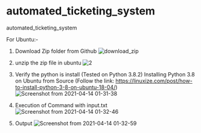 # automated_ticketing_system
automated_ticketing_system

For Ubuntu:-
1) Download Zip folder from Github
![download_zip](https://user-images.githubusercontent.com/14355490/114614092-ba1cc180-9cc1-11eb-8e13-154e1671b4e6.png)


2) unzip the zip file in ubuntu 
![2](https://user-images.githubusercontent.com/14355490/114614146-cdc82800-9cc1-11eb-9a41-fbfdca611635.png)


3) Verify the python is install (Tested on Python 3.8.2)
Installing Python 3.8 on Ubuntu from Source (Follow the link: https://linuxize.com/post/how-to-install-python-3-8-on-ubuntu-18-04/)
![Screenshot from 2021-04-14 01-31-38](https://user-images.githubusercontent.com/14355490/114614512-3ca58100-9cc2-11eb-89f7-79309381b2c1.png)


4) Execution of Command with input.txt
![Screenshot from 2021-04-14 01-32-46](https://user-images.githubusercontent.com/14355490/114614518-3dd6ae00-9cc2-11eb-832c-233e6260bbb5.png)


5) Output
![Screenshot from 2021-04-14 01-32-59](https://user-images.githubusercontent.com/14355490/114614523-3fa07180-9cc2-11eb-9262-3fbb91e95a74.png)
